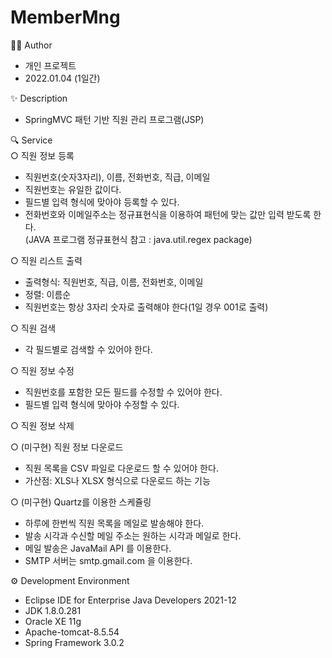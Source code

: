 # MemberMng

🤼‍♂️ Author
- 개인 프로젝트
- 2022.01.04 (1일간)

✨ Description
- SpringMVC 패턴 기반 직원 관리 프로그램(JSP)

🔍 Service <br>
○ 직원 정보 등록
  - 직원번호(숫자3자리), 이름, 전화번호, 직급, 이메일
  - 직원번호는 유일한 값이다.
  - 필드별 입력 형식에 맞아야 등록할 수 있다.
  - 전화번호와 이메일주소는 정규표현식을 이용하여 패턴에 맞는 값만 입력 받도록 한다.<br>
    (JAVA 프로그램 정규표현식 참고 : java.util.regex package)

○ 직원 리스트 출력
  - 출력형식: 직원번호, 직급, 이름, 전화번호, 이메일
  - 정렬: 이름순
  - 직원번호는 항상 3자리 숫자로 출력해야 한다(1일 경우 001로 출력)

○ 직원 검색
  - 각 필드별로 검색할 수 있어야 한다.
  
○ 직원 정보 수정
  - 직원번호를 포함한 모든 필드를 수정할 수 있어야 한다.
  - 필드별 입력 형식에 맞아야 수정할 수 있다.
  
○ 직원 정보 삭제

○ (미구현) 직원 정보 다운로드
  - 직원 목록을 CSV 파일로 다운로드 할 수 있어야 한다.
  - 가산점: XLS나 XLSX 형식으로 다운로드 하는 기능

○ (미구현) Quartz를 이용한 스케쥴링
  - 하루에 한번씩 직원 목록을 메일로 발송해야 한다.
  - 발송 시각과 수신할 메일 주소는 원하는 시각과 메일로 한다.
  - 메일 발송은 JavaMail API 를 이용한다.
  - SMTP 서버는 smtp.gmail.com 을 이용한다.


⚙️ Development Environment
- Eclipse IDE for Enterprise Java Developers 2021-12
- JDK 1.8.0.281
- Oracle XE 11g
- Apache-tomcat-8.5.54
- Spring Framework 3.0.2
